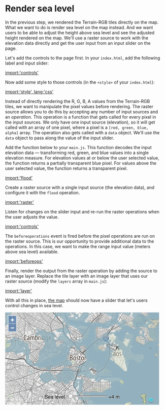 # Render sea level

In the previous step, we rendered the Terrain-RGB tiles directly on the map.  What we want to do is render sea level on the map instead.  And we want users to be able to adjust the height above sea level and see the adjusted height rendered on the map.  We'll use a raster source to work with the elevation data directly and get the user input from an input slider on the page.

Let's add the controls to the page first.  In your `index.html`, add the following label and input slider:

[import:'controls'](../../../src/en/examples/raster/raster.html)

Now add some style to those controls (in the `<style>` of your `index.html`):

[import:'style', lang:'css'](../../../src/en/examples/raster/raster.html)

Instead of directly rendering the R, G, B, A values from the Terrain-RGB tiles, we want to manipulate the pixel values before rendering.  The raster source allows you to do this by accepting any number of input sources and an *operation*.  This operation is a function that gets called for every pixel in the input sources.  We only have one input source (elevation), so it will get called with an array of one pixel, where a pixel is a `[red, green, blue, alpha]` array.  The operation also gets called with a `data` object.  We'll use the `data` object to pass along the value of the input slider.

Add the function below to your `main.js`.  This function decodes the input elevation data — transforming red, green, and blue values into a single elevation measure.  For elevation values at or below the user selected value, the function returns a partially transparent blue pixel.  For values above the user selected value, the function returns a transparent pixel.

[import:'flood'](../../../src/en/examples/raster/raster.js)

Create a raster source with a single input source (the elevation data), and configure it with the `flood` operation.

[import:'raster'](../../../src/en/examples/raster/raster.js)

Listen for changes on the slider input and re-run the raster operations when the user adjusts the value.

[import:'controls'](../../../src/en/examples/raster/raster.js)

The `beforeoperations` event is fired before the pixel operations are run on the raster source.  This is our opportunity to provide additional data to the operations.  In this case, we want to make the range input value (meters above sea level) available.

[import:'beforeops'](../../../src/en/examples/raster/raster.js)

Finally, render the output from the raster operation by adding the source to an image layer.  Replace the tile layer with an image layer that uses our raster source (modify the `layers` array in `main.js`):

[import:'layer'](../../../src/en/examples/raster/raster.js)

With all this in place, [the map]({{book.workshopUrl}}/) should now have a slider that let's users control changes in sea level.

![Sea level rise in Boston](raster.png)
